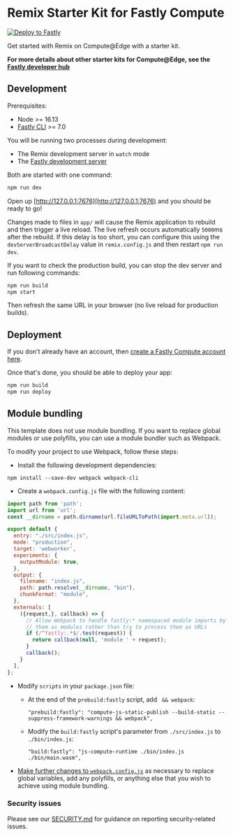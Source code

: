 # Remix Starter Kit for Fastly Compute

[![Deploy to Fastly](https://deploy.edgecompute.app/button)](https://deploy.edgecompute.app/deploy)

Get started with Remix on Compute@Edge with a starter kit.

**For more details about other starter kits for Compute@Edge, see the [Fastly developer hub](https://developer.fastly.com/solutions/starters)**

## Development

Prerequisites:

- Node >= 16.13
- [Fastly CLI](https://developer.fastly.com/learning/tools/cli) >= 7.0

You will be running two processes during development:

- The Remix development server in `watch` mode
- The [Fastly development server](https://developer.fastly.com/learning/compute/testing/#running-a-local-testing-server)

Both are started with one command:

```sh
npm run dev
```

Open up [http://127.0.0.1:7676](http://127.0.0.1:7676) and you should be ready to go!

Changes made to files in `app/` will cause the Remix application to rebuild and then trigger a live reload.
The live refresh occurs automatically `5000`ms after the rebuild.  If this delay is too short, you can
configure this using the `devServerBroadcastDelay` value in `remix.config.js` and then restart `npm run dev`.

If you want to check the production build, you can stop the dev server and run following commands:

```sh
npm run build
npm start
```

Then refresh the same URL in your browser (no live reload for production builds).

## Deployment

If you don't already have an account, then [create a Fastly Compute account here](https://www.fastly.com/signup/edge-compute).

Once that's done, you should be able to deploy your app:

```sh
npm run build
npm run deploy
```

## Module bundling

This template does not use module bundling. If you want to replace global modules or use polyfills, you can use a module
bundler such as Webpack.

To modify your project to use Webpack, follow these steps:

* Install the following development dependencies:

```shell
npm install --save-dev webpack webpack-cli 
```

* Create a `webpack.config.js` file with the following content:

```js
import path from 'path';
import url from 'url';
const __dirname = path.dirname(url.fileURLToPath(import.meta.url));

export default {
  entry: "./src/index.js",
  mode: "production",
  target: 'webworker',
  experiments: {
    outputModule: true,
  },
  output: {
    filename: "index.js",
    path: path.resolve(__dirname, "bin"),
    chunkFormat: "module",
  },
  externals: [
    ({request,}, callback) => {
      // Allow Webpack to handle fastly:* namespaced module imports by treating
      // them as modules rather than try to process them as URLs
      if (/^fastly:.*$/.test(request)) {
        return callback(null, 'module ' + request);
      }
      callback();
    }
  ],
};
```

* Modify `scripts` in your `package.json` file:
    * At the end of the `prebuild:fastly` script, add ` && webpack`:
      ```
      "prebuild:fastly": "compute-js-static-publish --build-static --suppress-framework-warnings && webpack",
      ```
    * Modify the `build:fastly` script's parameter from `./src/index.js` to `./bin/index.js`:
      ```
      "build:fastly": "js-compute-runtime ./bin/index.js ./bin/main.wasm",
      ```

* [Make further changes to `webpack.config.js`](https://developer.fastly.com/learning/compute/javascript/#module-bundling) as necessary to replace global variables, add any polyfills,
  or anything else that you wish to achieve using module bundling.

### Security issues

Please see our [SECURITY.md](SECURITY.md) for guidance on reporting security-related issues.

